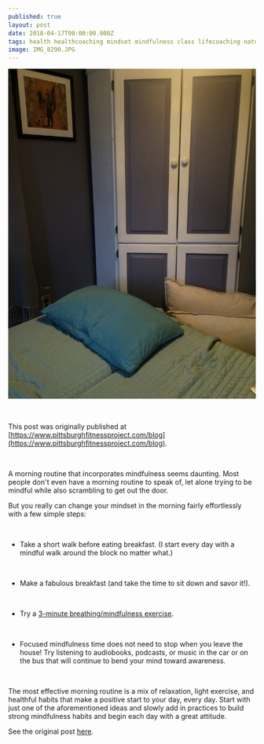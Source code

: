```yaml
---
published: true
layout: post
date: 2018-04-17T00:00:00.000Z
tags: health healthcoaching mindset mindfulness class lifecoaching naturalmovement life stress stressmanagement lifestyle coaching food self-improvement exercise diet nutrition chekcoach chekinstitute goals
image: IMG_8290.JPG
---
```


![IMG_8290.JPG](/content/IMG_8290.JPG)

<br>

This post was originally published at [https://www.pittsburghfitnessproject.com/blog](https://www.pittsburghfitnessproject.com/blog).

<br>

A morning routine that incorporates mindfulness seems daunting. Most people don't even have a morning routine to speak of, let alone trying to be mindful while also scrambling to get out the door.

But you really can change your mindset in the morning fairly effortlessly with a few simple steps:

<br>

 * Take a short walk before eating breakfast. (I start every day with a mindful walk around the block no matter what.)
 
<br>

 * Make a fabulous breakfast (and take the time to sit down and savor it!). 
 
 <br>

 * Try a [3-minute breathing/mindfulness exercise](http://edibleem.com/at-home-mindfulness-practices).

<br>

 * Focused mindfulness time does not need to stop when you leave the house! Try listening to audiobooks, podcasts, or music in the car or on the bus that will continue to bend your mind toward awareness.

<br>

The most effective morning routine is a mix of relaxation, light exercise, and healthful habits that make a positive start to your day, every day. Start with just one of the aforementioned ideas and slowly add in practices to build strong mindfulness habits and begin each day with a great attitude. 

See the original post [here](https://www.pittsburghfitnessproject.com/blog/mindful-morning-routine).
